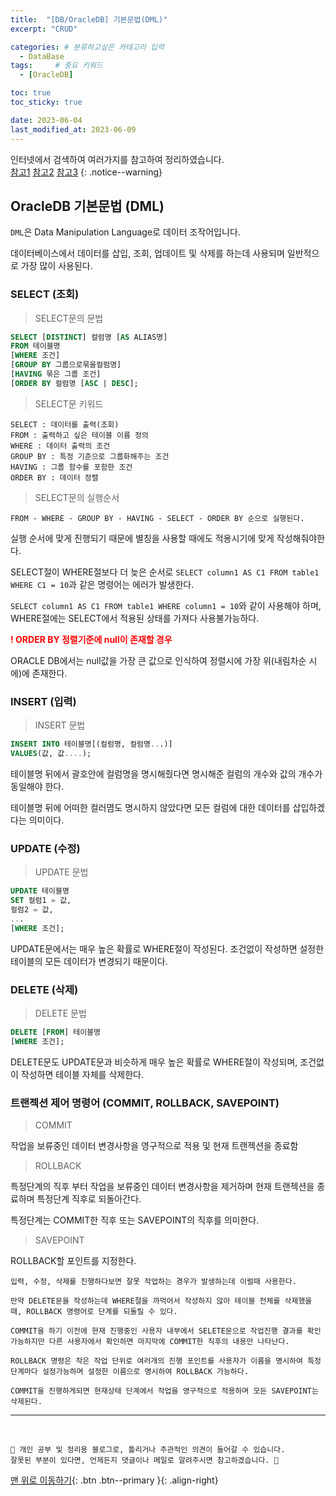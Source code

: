 ```yaml
---
title:  "[DB/OracleDB] 기본문법(DML)"
excerpt: "CRUD"

categories: # 분류하고싶은 카테고리 입력
  - DataBase
tags:     # 중요 키워드
  - [OracleDB]

toc: true
toc_sticky: true

date: 2023-06-04
last_modified_at: 2023-06-09
---
```



인터넷에서 검색하여 여러가지를 참고하여 정리하였습니다.    
[참고1](https://coding-factory.tistory.com/)
[참고2](https://m.blog.naver.com/regenesis90/222213840145)
[참고3](https://velog.io/@yunyoseob/Oracle-DB-SQL-%EA%B8%B0%EC%B4%88%EB%AC%B8%EB%B2%95-1%ED%8E%B8)
{: .notice--warning}


## OracleDB 기본문법 (DML)

`DML`은 Data Manipulation Language로 데이터 조작어입니다.

데이터베이스에서 데이터를 삽입, 조회, 업데이트 및 삭제를 하는데 사용되며 일반적으로 가장 많이 사용된다.

### SELECT (조회)

> SELECT문의 문법

```sql 
SELECT [DISTINCT] 컬럼명 [AS ALIAS명]
FROM 테이블명
[WHERE 조건]
[GROUP BY 그룹으로묶을컬럼명]
[HAVING 묶은 그룹 조건]
[ORDER BY 컬럼명 [ASC | DESC]; 
```

> SELECT문 키워드

```
SELECT : 데이터를 출력(조회)
FROM : 출력하고 싶은 테이블 이름 정의
WHERE : 데이터 출력의 조건
GROUP BY : 특정 기준으로 그룹화해주는 조건
HAVING : 그룹 함수를 포함한 조건
ORDER BY : 데이터 정렬
```

> SELECT문의 실행순서

```
FROM - WHERE - GROUP BY - HAVING - SELECT - ORDER BY 순으로 실행된다.
```

실행 순서에 맞게 진행되기 때문에 별칭을 사용할 때에도 적용시기에 맞게 작성해줘야한다.

SELECT절이 WHERE절보다 더 늦은 순서로 `SELECT column1 AS C1 FROM table1 WHERE C1 = 10`과 같은 명령어는 에러가 발생한다.

`SELECT column1 AS C1 FROM table1 WHERE column1 = 10`와 같이 사용해야 하며, WHERE절에는 SELECT에서 적용된 상태를 가져다 사용불가능하다.

<strong style="color:red">! ORDER BY 정렬기준에 null이 존재할 경우</strong>

ORACLE DB에서는 null값을 가장 큰 값으로 인식하여 정렬시에 가장 위(내림차순 시에)에 존재한다.


### INSERT (입력)

> INSERT 문법

```sql
INSERT INTO 테이블명[(컬럼명, 컬럼명...)]
VALUES(값, 값....);
```

테이블명 뒤에서 괄호안에 컬럼명을 명시해줬다면 명시해준 컬럼의 개수와 값의 개수가 동일해야 한다.

테이블명 뒤에 어떠한 컬러몀도 명시하지 않았다면 모든 컬럼에 대한 데이터를 삽입하겠다는 의미이다.

### UPDATE (수정)

> UPDATE 문법

```sql 
UPDATE 테이블명
SET 컬럼1 = 값,
컬럼2 = 값,
...
[WHERE 조건];
```

UPDATE문에서는 매우 높은 확률로 WHERE절이 작성된다. 조건없이 작성하면 설정한 테이블의 모든 데이터가 변경되기 때문이다.

### DELETE (삭제)

> DELETE 문법

```sql 
DELETE [FROM] 테이블명
[WHERE 조건];
```

DELETE문도 UPDATE문과 비슷하게 매우 높은 확률로 WHERE절이 작성되며, 조건없이 작성하면 테이블 자체를 삭제한다.


### 트랜젝션 제어 명령어 (COMMIT, ROLLBACK, SAVEPOINT)

> COMMIT

작업을 보류중인 데이터 변경사항을 영구적으로 적용 및 현재 트랜젝션을 종료함

> ROLLBACK

특정단계의 직후 부터 작업을 보류중인 데이터 변경사항을 제거하며 현재 트랜젝션을 종료하며 특정단계 직후로 되돌아간다.

특정단계는 COMMIT한 직후 또는 SAVEPOINT의 직후를 의미한다.

> SAVEPOINT

ROLLBACK할 포인트를 지정한다.

``` 
입력, 수정, 삭제를 진행하다보면 잘못 작업하는 경우가 발생하는데 이럴때 사용한다. 

만약 DELETE문을 작성하는데 WHERE절을 까먹어서 작성하지 않아 테이블 전체를 삭제했을 때, ROLLBACK 명령어로 단계를 되돌릴 수 있다.

COMMIT을 하기 이전에 현재 진행중인 사용자 내부에서 SELETE문으로 작업진행 결과를 확인 가능하지만 다른 사용자에서 확인하면 마지막에 COMMIT한 직후의 내용만 나타난다.

ROLLBACK 명령은 작은 작업 단위로 여러개의 진행 포인트를 사용자가 이름을 명시하여 특정 단계마다 설정가능하며 설정한 이름으로 명시하여 ROLLBACK 가능하다.

COMMIT을 진행하게되면 현재상태 단계에서 작업을 영구적으로 적용하며 모든 SAVEPOINT는 삭제된다.
```




***
<br>

    📢 개인 공부 및 정리용 블로그로, 틀리거나 주관적인 의견이 들어갈 수 있습니다.
    잘못된 부분이 있다면, 언제든지 댓글이나 메일로 알려주시면 참고하겠습니다. 🔔

[맨 위로 이동하기](#){: .btn .btn--primary }{: .align-right}